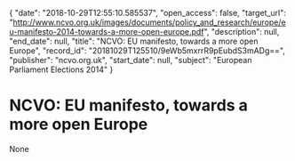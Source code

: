 {
  "date": "2018-10-29T12:55:10.585537", 
  "open_access": false, 
  "target_url": "http://www.ncvo.org.uk/images/documents/policy_and_research/europe/eu-manifesto-2014-towards-a-more-open-europe.pdf", 
  "description": null, 
  "end_date": null, 
  "title": "NCVO: EU manifesto, towards a more open Europe", 
  "record_id": "20181029T125510/9eWb5mxrrR9pEubdS3mADg==", 
  "publisher": "ncvo.org.uk", 
  "start_date": null, 
  "subject": "European Parliament Elections 2014"
}

# NCVO: EU manifesto, towards a more open Europe

None